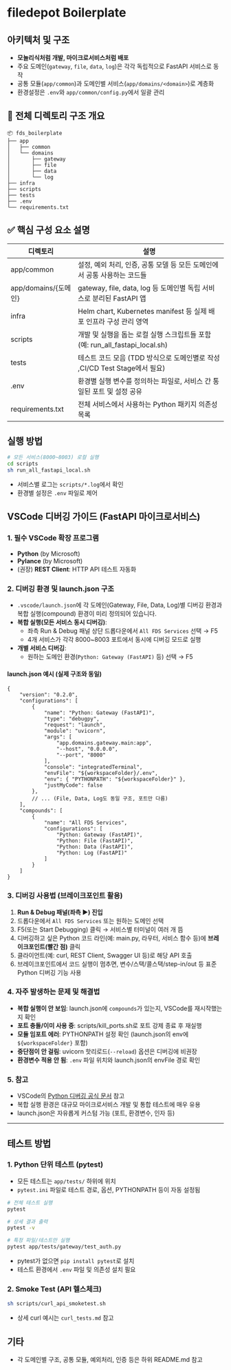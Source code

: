 # filedepot Boilerplate

## 아키텍처 및 구조

- **모놀리식처럼 개발, 마이크로서비스처럼 배포**
- 주요 도메인(`gateway`, `file`, `data`, `log`)은 각각 독립적으로 FastAPI 서비스로 동작
- 공통 모듈(`app/common`)과 도메인별 서비스(`app/domains/<domain>`)로 계층화
- 환경설정은 `.env`와 `app/common/config.py`에서 일괄 관리


## 📁 전체 디렉토리 구조 개요

```
📦 fds_boilerplate
├── app
│   ├── common
│   └── domains
│       ├── gateway
│       ├── file
│       ├── data
│       └── log
├── infra
├── scripts
├── tests
├── .env
└── requirements.txt
```

## ✅ 핵심 구성 요소 설명

| 디렉토리             | 설명                                                                 |
|----------------------|----------------------------------------------------------------------|
| app/common           | 설정, 예외 처리, 인증, 공통 모델 등 모든 도메인에서 공통 사용하는 코드들 |
| app/domains/{도메인} | gateway, file, data, log 등 도메인별 독립 서비스로 분리된 FastAPI 앱    |
| infra                | Helm chart, Kubernetes manifest 등 실제 배포 인프라 구성 관리 영역      |
| scripts              | 개발 및 실행을 돕는 로컬 실행 스크립트들 포함 (예: run_all_fastapi_local.sh) |
| tests                | 테스트 코드 모음 (TDD 방식으로 도메인별로 작성 ,CI/CD Test Stage에서 필요)                |
| .env                 | 환경별 실행 변수를 정의하는 파일로, 서비스 간 통일된 포트 및 설정 공유   |
| requirements.txt     | 전체 서비스에서 사용하는 Python 패키지 의존성 목록                      |



## 실행 방법

```bash
# 모든 서비스(8000~8003) 로컬 실행
cd scripts
sh run_all_fastapi_local.sh
```

- 서비스별 로그는 `scripts/*.log`에서 확인
- 환경별 설정은 `.env` 파일로 제어

## VSCode 디버깅 가이드 (FastAPI 마이크로서비스)

### 1. 필수 VSCode 확장 프로그램
- **Python** (by Microsoft)
- **Pylance** (by Microsoft)
- (권장) **REST Client**: HTTP API 테스트 자동화

### 2. 디버깅 환경 및 launch.json 구조
- `.vscode/launch.json`에 각 도메인(Gateway, File, Data, Log)별 디버깅 환경과 복합 실행(compound) 환경이 미리 정의되어 있습니다.
- **복합 실행(모든 서비스 동시 디버깅)**:
    - 좌측 Run & Debug 패널 상단 드롭다운에서 `All FDS Services` 선택 → F5
    - 4개 서비스가 각각 8000~8003 포트에서 동시에 디버깅 모드로 실행
- **개별 서비스 디버깅**:
    - 원하는 도메인 환경(`Python: Gateway (FastAPI)` 등) 선택 → F5

#### launch.json 예시 (실제 구조와 동일)
```jsonc
{
    "version": "0.2.0",
    "configurations": [
        {
            "name": "Python: Gateway (FastAPI)",
            "type": "debugpy",
            "request": "launch",
            "module": "uvicorn",
            "args": [
                "app.domains.gateway.main:app",
                "--host", "0.0.0.0",
                "--port", "8000"
            ],
            "console": "integratedTerminal",
            "envFile": "${workspaceFolder}/.env",
            "env": { "PYTHONPATH": "${workspaceFolder}" },
            "justMyCode": false
        },
        // ... (File, Data, Log도 동일 구조, 포트만 다름)
    ],
    "compounds": [
        {
            "name": "All FDS Services",
            "configurations": [
                "Python: Gateway (FastAPI)",
                "Python: File (FastAPI)",
                "Python: Data (FastAPI)",
                "Python: Log (FastAPI)"
            ]
        }
    ]
}
```

### 3. 디버깅 사용법 (브레이크포인트 활용)
1. **Run & Debug 패널(좌측 ▶️) 진입**
2. 드롭다운에서 `All FDS Services` 또는 원하는 도메인 선택
3. F5(또는 Start Debugging) 클릭 → 서비스별 터미널이 여러 개 뜸
4. 디버깅하고 싶은 Python 코드 라인(예: main.py, 라우터, 서비스 함수 등)에 **브레이크포인트(빨간 점)** 클릭
5. 클라이언트(예: curl, REST Client, Swagger UI 등)로 해당 API 호출
6. 브레이크포인트에서 코드 실행이 멈추면, 변수/스택/콜스택/step-in/out 등 표준 Python 디버깅 기능 사용

### 4. 자주 발생하는 문제 및 해결법
- **복합 실행이 안 보임**: launch.json에 `compounds`가 있는지, VSCode를 재시작했는지 확인
- **포트 충돌/이미 사용 중**: scripts/kill_ports.sh로 포트 강제 종료 후 재실행
- **모듈 임포트 에러**: PYTHONPATH 설정 확인 (launch.json의 env에 `${workspaceFolder}` 포함)
- **중단점이 안 걸림**: uvicorn 핫리로드(`--reload`) 옵션은 디버깅에 비권장
- **환경변수 적용 안 됨**: `.env` 파일 위치와 launch.json의 envFile 경로 확인

### 5. 참고
- VSCode의 [Python 디버깅 공식 문서](https://code.visualstudio.com/docs/python/debugging) 참고
- 복합 실행 환경은 대규모 마이크로서비스 개발 및 통합 테스트에 매우 유용
- launch.json은 자유롭게 커스텀 가능 (포트, 환경변수, 인자 등)

---

## 테스트 방법

### 1. Python 단위 테스트 (pytest)

- 모든 테스트는 `app/tests/` 하위에 위치
- `pytest.ini` 파일로 테스트 경로, 옵션, PYTHONPATH 등이 자동 설정됨

```bash
# 전체 테스트 실행
pytest

# 상세 결과 출력
pytest -v

# 특정 파일/테스트만 실행
pytest app/tests/gateway/test_auth.py
```

- pytest가 없으면 `pip install pytest`로 설치
- 테스트 환경에서 `.env` 파일 및 의존성 설치 필요

### 2. Smoke Test (API 헬스체크)

```bash
sh scripts/curl_api_smoketest.sh
```

- 상세 curl 예시는 `curl_tests.md` 참고

## 기타
- 각 도메인별 구조, 공통 모듈, 예외처리, 인증 등은 하위 README.md 참고
